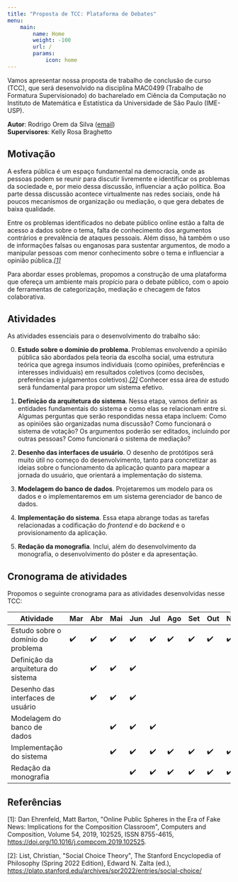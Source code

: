 ```yaml
---
title: "Proposta de TCC: Plataforma de Debates"
menu:
    main:
        name: Home
        weight: -100
        url: /
        params:
            icon: home
---
```


Vamos apresentar nossa proposta de trabalho de conclusão de curso (TCC), que
será desenvolvido na disciplina MAC0499 (Trabalho de Formatura Supervisionado)
do bacharelado em Ciência da Computação no Instituto de Matemática e
Estatística da Universidade de São Paulo (IME-USP).

**Autor**: Rodrigo Orem da Silva ([email](mailto:rodrigo.orem@usp.br))  
**Supervisores**: Kelly Rosa Braghetto

## Motivação

A esfera pública é um espaço fundamental na democracia, onde as pessoas podem
se reunir para discutir livremente e identificar os problemas da sociedade e,
por meio dessa discussão, influenciar a ação política. Boa parte dessa
discussão acontece virtualmente nas redes sociais, onde há poucos mecanismos de
organização ou mediação, o que gera debates de baixa qualidade.

Entre os problemas identificados no debate público online estão a falta de
acesso a dados sobre o tema, falta de conhecimento dos argumentos contrários e
prevalência de ataques pessoais. Além disso, há também o uso de informações
falsas ou enganosas para sustentar argumentos, de modo a manipular pessoas com
menor conhecimento sobre o tema e influenciar a opinião pública.<cite>[[1]](#1)</cite>

Para abordar esses problemas, propomos a construção de uma plataforma que
ofereça um ambiente mais propício para o debate público, com o apoio de
ferramentas de categorização, mediação e checagem de fatos colaborativa.

## Atividades
As atividades essenciais para o desenvolvimento do trabalho são:

0. **Estudo sobre o domínio do problema**. Problemas envolvendo a opinião
   pública são abordados pela teoria da escolha social, uma estrutura teórica
   que agrega insumos individuais (como opiniões, preferências e interesses
   individuais) em resultados coletivos (como decisões, preferências e
   julgamentos coletivos).<cite>[[2]](#2)</cite> Conhecer essa área de estudo
   será fundamental para propor um sistema efetivo.

1. **Definição da arquitetura do sistema**. Nessa etapa, vamos definir as
   entidades fundamentais do sistema e como elas se relacionam entre si.
   Algumas perguntas que serão respondidas nessa etapa incluem: Como as
   opiniões são organizadas numa discussão? Como funcionará o sistema de
   votação? Os argumentos poderão ser editados, incluindo por outras pessoas?
   Como funcionará o sistema de mediação?

2. **Desenho das interfaces de usuário**. O desenho de protótipos será muito
   útil no começo do desenvolvimento, tanto para concretizar as ideias sobre o
   funcionamento da aplicação quanto para mapear a jornada do usuário, que
   orientará a implementação do sistema.

3. **Modelagem do banco de dados**. Projetaremos um modelo para os
   dados e o implementaremos em um sistema gerenciador de banco de dados.

4. **Implementação do sistema**. Essa etapa abrange todas as tarefas
   relacionadas a codificação do *frontend* e do *backend* e o provisionamento
   da aplicação.

5. **Redação da monografia**. Inclui, além do desenvolvimento da monografia, o
   desenvolvimento do pôster e da apresentação.


## Cronograma de atividades

Propomos o seguinte cronograma para as atividades desenvolvidas nesse TCC:

| Atividade                             | Mar | Abr | Mai | Jun | Jul | Ago | Set | Out | Nov | Dez |
| ------------------------------------  | --- | --- | --- | --- | --- | --- | --- | --- | --- | --- |
| Estudo sobre o domínio do problema    |  ✔️  |  ✔️  |  ✔️  |  ✔️  |  ✔️  |  ✔️  |  ✔️  |  ✔️  |  ✔️  |  ✔️  |
| Definição da arquitetura do sistema   |     |  ✔️  |  ✔️  |  ✔️  |     |     |     |     |     |     |
| Desenho das interfaces de usuário     |     |  ✔️  |  ✔️  |  ✔️  |     |     |     |     |     |     |
| Modelagem do banco de dados           |     |     |  ✔️  |  ✔️  |  ✔️  |     |     |     |     |     |
| Implementação do sistema              |     |     |  ✔️  |  ✔️  |  ✔️  |  ✔️  |  ✔️  |  ✔️  |  ✔️  |  ✔️  |
| Redação da monografia                 |     |     |     |  ✔️  |  ✔️  |  ✔️  |  ✔️  |  ✔️  |  ✔️  |  ✔️  |

## Referências
<a id="1">[1]</a>: Dan Ehrenfeld, Matt Barton, "Online Public Spheres in the
Era of Fake News: Implications for the Composition Classroom", Computers and
Composition, Volume 54, 2019, 102525, ISSN 8755-4615,
https://doi.org/10.1016/j.compcom.2019.102525.

<a id="2">[2]</a>: List, Christian, "Social Choice Theory", The Stanford
Encyclopedia of Philosophy (Spring 2022 Edition), Edward N. Zalta (ed.),
https://plato.stanford.edu/archives/spr2022/entries/social-choice/
